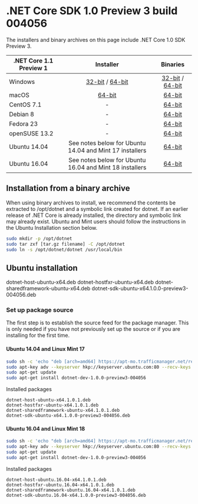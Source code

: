 # .NET Core SDK 1.0 Preview 3 build 004056

The installers and binary archives on this page include .NET Core 1.0 SDK Preview 3.

| .NET Core 1.1 Preview 1 | Installer                                        | Binaries                                        |
| ----------------------- | :----------------------------------------------: | :----------------------------------------------:|
| Windows                 | [32-bit](https://go.microsoft.com/fwlink/?LinkID=835138) / [64-bit](https://go.microsoft.com/fwlink/?LinkID=835132)  | [32-bit](https://go.microsoft.com/fwlink/?LinkID=835139) / [64-bit](https://go.microsoft.com/fwlink/?LinkID=835127) |
| macOS                   | [64-bit](https://go.microsoft.com/fwlink/?LinkID=835133)  | [64-bit](https://go.microsoft.com/fwlink/?LinkID=835129)                          |
| CentOS 7.1              | -                                                         | [64-bit](https://go.microsoft.com/fwlink/?LinkID=835137)                          |
| Debian 8                | -                                                         | [64-bit](https://go.microsoft.com/fwlink/?LinkID=835131)                          |
| Fedora 23               | -                                                         | [64-bit](https://go.microsoft.com/fwlink/?LinkID=835126)                          |
| openSUSE 13.2           | -                                                         | [64-bit](https://go.microsoft.com/fwlink/?LinkID=835134)                          |
| Ubuntu 14.04            | See notes below for Ubuntu 14.04 and Mint 17 installers   | [64-bit](https://go.microsoft.com/fwlink/?LinkID=835135)                          |
| Ubuntu 16.04            | See notes below for Ubuntu 16.04 and Mint 18 installers   | [64-bit](https://go.microsoft.com/fwlink/?LinkID=835136)                          |

## Installation from a binary archive

When using binary archives to install, we recommend the contents be extracted to /opt/dotnet and a symbolic link created for dotnet. If an earlier release of .NET Core is already installed, the directory and symbolic link may already exist. Ubuntu and Mint users should follow the instructions in the Ubuntu Installation section below.

```bash
sudo mkdir -p /opt/dotnet
sudo tar zxf [tar.gz filename] -C /opt/dotnet
sudo ln -s /opt/dotnet/dotnet /usr/local/bin
```

## Ubuntu installation

dotnet-host-ubuntu-x64.deb
dotnet-hostfxr-ubuntu-x64.deb
dotnet-sharedframework-ubuntu-x64.deb
dotnet-sdk-ubuntu-x64.1.0.0-preview3-004056.deb

### Set up package source

The first step is to establish the source feed for the package manager. This is only needed if you have not previously set up the source or if you are installing for the first time.

#### Ubuntu 14.04 and Linux Mint 17

```bash
sudo sh -c 'echo "deb [arch=amd64] https://apt-mo.trafficmanager.net/repos/dotnet-release/ trusty main" > /etc/apt/sources.list.d/dotnetdev.list'
sudo apt-key adv --keyserver hkp://keyserver.ubuntu.com:80 --recv-keys 417A0893
sudo apt-get update
sudo apt-get install dotnet-dev-1.0.0-preview3-004056

```

Installed packages

```
dotnet-host-ubuntu-x64.1.0.1.deb
dotnet-hostfxr-ubuntu-x64.1.0.1.deb
dotnet-sharedframework-ubuntu-x64.1.0.1.deb
dotnet-sdk-ubuntu-x64.1.0.0-preview3-004056.deb
```

#### Ubuntu 16.04 and Linux Mint 18

```bash
sudo sh -c 'echo "deb [arch=amd64] https://apt-mo.trafficmanager.net/repos/dotnet-release/ xenial main" > /etc/apt/sources.list.d/dotnetdev.list'
sudo apt-key adv --keyserver hkp://keyserver.ubuntu.com:80 --recv-keys 417A0893
sudo apt-get update
sudo apt-get install dotnet-dev-1.0.0-preview3-004056
```

Installed packages

```
dotnet-host-ubuntu.16.04-x64.1.0.1.deb
dotnet-hostfxr-ubuntu.16.04-x64.1.0.1.deb
dotnet-sharedframework-ubuntu.16.04-x64.1.0.1.deb
dotnet-sdk-ubuntu.16.04-x64.1.0.0-preview3-004056.deb
```
